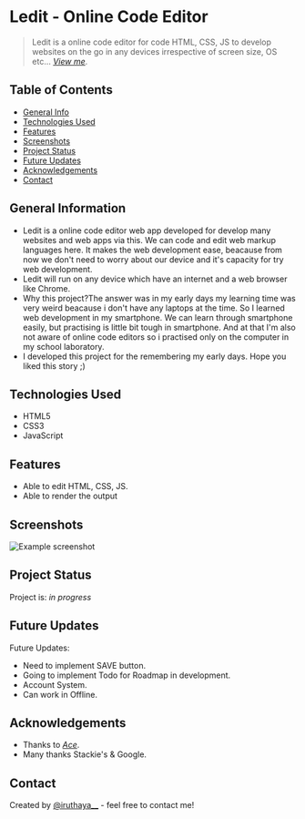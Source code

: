 # Ledit - Online Code Editor

> Ledit is a online code editor for code HTML, CSS, JS to develop websites on the go in any devices irrespective of screen size, OS etc...
> [_View me_](#).

## Table of Contents

- [General Info](#general-information)
- [Technologies Used](#technologies-used)
- [Features](#features)
- [Screenshots](#screenshots)
- [Project Status](#project-status)
- [Future Updates](#future-updates)
- [Acknowledgements](#acknowledgements)
- [Contact](#contact)
<!-- * [License](#license) -->

## General Information

- Ledit is a online code editor web app developed for develop many websites and web apps via this. We can code and edit web markup languages here. It makes the web development ease, beacause from now we don't need to worry about our device and it's capacity for try web development.
- Ledit will run on any device which have an internet and a web browser like Chrome.
- Why this project?The answer was in my early days my learning time was very weird beacause i don't have any laptops at the time. So I learned web development in my smartphone. We can learn through smartphone easily, but practising is little bit tough in smartphone. And at that I'm also not aware of online code editors so i practised only on the computer in my school laboratory.
- I developed this project for the remembering my early days. Hope you liked this story ;)

## Technologies Used

- HTML5
- CSS3
- JavaScript

## Features

- Able to edit HTML, CSS, JS.
- Able to render the output

## Screenshots

![Example screenshot](./img/screenshot.png)

## Project Status

Project is: _in progress_

## Future Updates

Future Updates:

- Need to implement SAVE button.
- Going to implement Todo for Roadmap in development.
- Account System.
- Can work in Offline.

## Acknowledgements

- Thanks to [_Ace_](https://ace.c9.io/).
- Many thanks Stackie's & Google.

## Contact

Created by [@iruthaya\_\_](https://www.instagram.com/iruthaya__/) - feel free to contact me!

<!-- ## License -->
